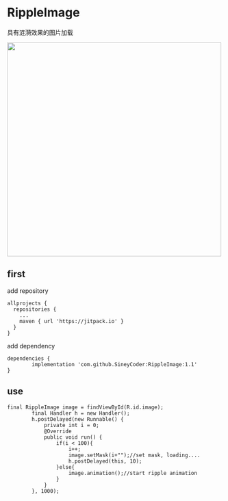# RippleImage
具有涟漪效果的图片加载


<img width="500" src="https://img-blog.csdnimg.cn/20190221132058183.gif"/>

## first

add repository
```
allprojects {
  repositories {
    ...
    maven { url 'https://jitpack.io' }
  }
}
```

add dependency
```
dependencies {
        implementation 'com.github.SineyCoder:RippleImage:1.1'
}
```

## use
```
final RippleImage image = findViewById(R.id.image);
        final Handler h = new Handler();
        h.postDelayed(new Runnable() {
            private int i = 0;
            @Override
            public void run() {
                if(i < 100){
                    i++;
                    image.setMask(i+"");//set mask, loading....
                    h.postDelayed(this, 10);
                }else{
                    image.animation();//start ripple animation
                }
            }
        }, 1000);
```


